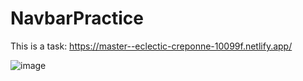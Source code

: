 # NavbarPractice
This is a task: https://master--eclectic-creponne-10099f.netlify.app/

![image](https://user-images.githubusercontent.com/82828389/235422904-9e38edbf-50c7-4f23-a352-67b002b2d8e8.png)
